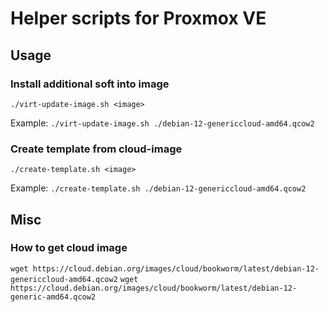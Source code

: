 # Helper scripts for Proxmox VE

## Usage

### Install additional soft into image
`./virt-update-image.sh <image>`

Example: `./virt-update-image.sh ./debian-12-genericcloud-amd64.qcow2`

### Create template from cloud-image
`./create-template.sh <image>`

Example: `./create-template.sh ./debian-12-genericcloud-amd64.qcow2`


## Misc

### How to get cloud image
`wget https://cloud.debian.org/images/cloud/bookworm/latest/debian-12-genericcloud-amd64.qcow2`
`wget https://cloud.debian.org/images/cloud/bookworm/latest/debian-12-generic-amd64.qcow2`
